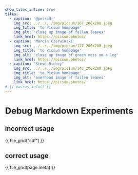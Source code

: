 ```yaml
---
show_tiles_inline: true
tiles:
  - caption: '@petradr'
    img_src: ../../../img/picsum/167_200x200.jpeg
    img_title: 'to Picsum homepage'
    img_alt: 'close up image of fallen leaves'
    link_href: https://picsum.photos/ 
  - caption: 'Marcin Czerwinski'
    img_src: ../../../img/picsum/127_200x200.jpeg
    img_title: 'to Picsum homepage'
    img_alt: 'close up image of green moss on a log'
    link_href: https://picsum.photos/ 
  - caption: "Steve Richey"
    img_src: ../../../img/picsum/143_200x200.jpeg
    img_title: 'to Picsum homepage'
    img_alt: 'overhead image of fallen leaves'
    link_href: https://picsum.photos/
# {{ macros_info() }}    
---
```


# Debug Markdown Experiments

## incorrect usage
{{ tile_grid("sdf") }}

## correct usage
{{ tile_grid(page.meta) }}

